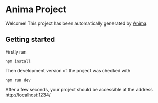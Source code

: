 # Anima Project

Welcome! This project has been automatically generated by [Anima](https://animaapp.com/).

## Getting started



Firstly ran

```
npm install
```

Then development version of the project was checked with

```
npm run dev
```

After a few seconds, your project should be accessible at the address
[http://localhost:1234/](http://localhost:1234/)





```
